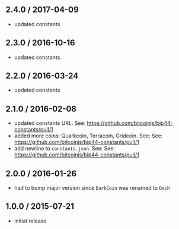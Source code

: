 2.4.0 / 2017-04-09
------------------
- updated constants

2.3.0 / 2016-10-16
------------------
- updated constants

2.2.0 / 2016-03-24
------------------
- updated constants

2.1.0 / 2016-02-08
------------------
- updated constants URL. See: https://github.com/bitcoinjs/bip44-constants/pull/1
- added more coins: Quarkcoin, Terracoin, Gridcoin. See: See: https://github.com/bitcoinjs/bip44-constants/pull/1
- add newline to `constants.json`. See: See: https://github.com/bitcoinjs/bip44-constants/pull/1

2.0.0 / 2016-01-26
------------------
- had to bump major version since `DarkCoin` was renamed to `Dash`

1.0.0 / 2015-07-21
------------------
- initial release
